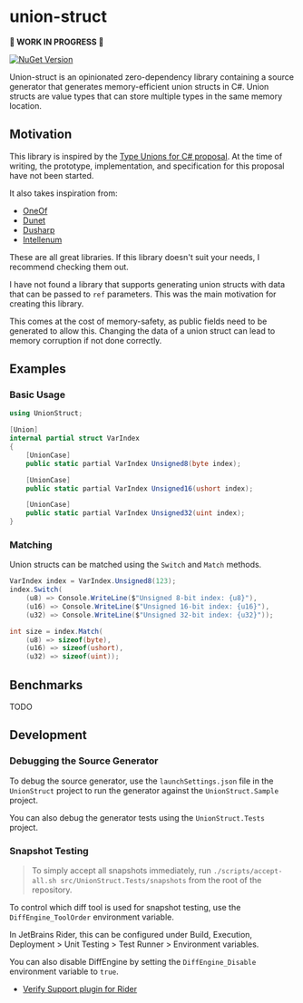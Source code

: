 # union-struct

**🚧 WORK IN PROGRESS 🚧**

[![NuGet Version](https://img.shields.io/nuget/v/NoahStolk.UnionStruct.svg)](https://www.nuget.org/packages/NoahStolk.UnionStruct/)

Union-struct is an opinionated zero-dependency library containing a source generator that generates memory-efficient union structs in C#. Union structs are value types that can store multiple types in the same memory location.

## Motivation

This library is inspired by the [Type Unions for C# proposal](https://github.com/dotnet/csharplang/blob/main/proposals/TypeUnions.md). At the time of writing, the prototype, implementation, and specification for this proposal have not been started.

It also takes inspiration from:
- [OneOf](https://github.com/mcintyre321/OneOf)
- [Dunet](https://github.com/domn1995/dunet)
- [Dusharp](https://github.com/kolebynov/Dusharp)
- [Intellenum](https://github.com/SteveDunn/Intellenum)

These are all great libraries. If this library doesn't suit your needs, I recommend checking them out.

I have not found a library that supports generating union structs with data that can be passed to `ref` parameters. This was the main motivation for creating this library.

This comes at the cost of memory-safety, as public fields need to be generated to allow this. Changing the data of a union struct can lead to memory corruption if not done correctly.

## Examples

### Basic Usage

```csharp
using UnionStruct;

[Union]
internal partial struct VarIndex
{
	[UnionCase]
	public static partial VarIndex Unsigned8(byte index);

	[UnionCase]
	public static partial VarIndex Unsigned16(ushort index);

	[UnionCase]
	public static partial VarIndex Unsigned32(uint index);
}
```

### Matching

Union structs can be matched using the `Switch` and `Match` methods.

```csharp
VarIndex index = VarIndex.Unsigned8(123);
index.Switch(
	(u8) => Console.WriteLine($"Unsigned 8-bit index: {u8}"),
	(u16) => Console.WriteLine($"Unsigned 16-bit index: {u16}"),
	(u32) => Console.WriteLine($"Unsigned 32-bit index: {u32}"));

int size = index.Match(
	(u8) => sizeof(byte),
	(u16) => sizeof(ushort),
	(u32) => sizeof(uint));
```

## Benchmarks

TODO

## Development

### Debugging the Source Generator

To debug the source generator, use the `launchSettings.json` file in the `UnionStruct` project to run the generator against the `UnionStruct.Sample` project.

You can also debug the generator tests using the `UnionStruct.Tests` project.

### Snapshot Testing

> To simply accept all snapshots immediately, run `./scripts/accept-all.sh src/UnionStruct.Tests/snapshots` from the root of the repository.

To control which diff tool is used for snapshot testing, use the `DiffEngine_ToolOrder` environment variable.

In JetBrains Rider, this can be configured under Build, Execution, Deployment > Unit Testing > Test Runner > Environment variables.

You can also disable DiffEngine by setting the `DiffEngine_Disable` environment variable to `true`.

- [Verify Support plugin for Rider](https://plugins.jetbrains.com/plugin/17240-verify-support)
